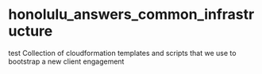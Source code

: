 honolulu_answers_common_infrastructure
======================================
test
Collection of cloudformation templates and scripts that we use to bootstrap a new client engagement
